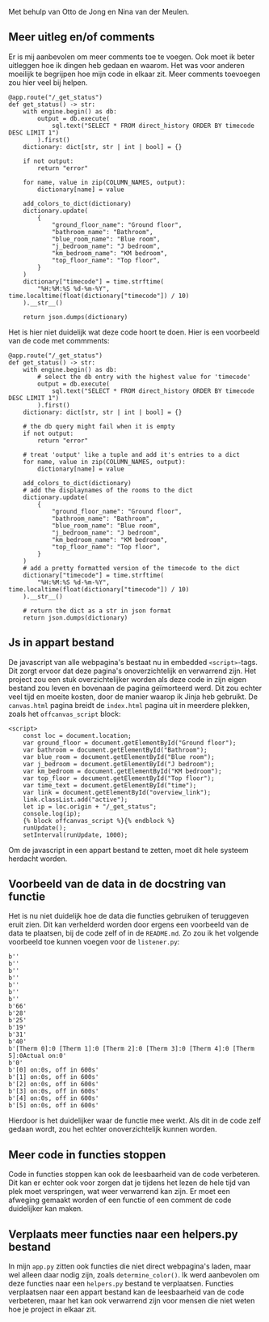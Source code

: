 Met behulp van Otto de Jong en Nina van der Meulen.


## Meer uitleg en/of comments
Er is mij aanbevolen om meer comments toe te voegen. Ook moet ik beter uitleggen 
hoe ik dingen heb gedaan en waarom. Het was voor anderen moeilijk te begrijpen 
hoe mijn code in elkaar zit. Meer comments toevoegen zou hier veel bij helpen.

```
@app.route("/_get_status")
def get_status() -> str:
    with engine.begin() as db:
        output = db.execute(
            sql.text("SELECT * FROM direct_history ORDER BY timecode DESC LIMIT 1")
        ).first()
    dictionary: dict[str, str | int | bool] = {}

    if not output:
        return "error"

    for name, value in zip(COLUMN_NAMES, output):
        dictionary[name] = value

    add_colors_to_dict(dictionary)
    dictionary.update(
        {
            "ground_floor_name": "Ground floor",
            "bathroom_name": "Bathroom",
            "blue_room_name": "Blue room",
            "j_bedroom_name": "J bedroom",
            "km_bedroom_name": "KM bedroom",
            "top_floor_name": "Top floor",
        }
    )
    dictionary["timecode"] = time.strftime(
        "%H:%M:%S %d-%m-%Y", time.localtime(float(dictionary["timecode"]) / 10)
    ).__str__()

    return json.dumps(dictionary)
```
Het is hier niet duidelijk wat deze code hoort te doen. Hier is een voorbeeld van 
de code met commments:
```
@app.route("/_get_status")
def get_status() -> str:
    with engine.begin() as db:
        # select the db entry with the highest value for 'timecode'
        output = db.execute(
            sql.text("SELECT * FROM direct_history ORDER BY timecode DESC LIMIT 1")
        ).first()
    dictionary: dict[str, str | int | bool] = {}

    # the db query might fail when it is empty
    if not output:
        return "error"

    # treat 'output' like a tuple and add it's entries to a dict
    for name, value in zip(COLUMN_NAMES, output):
        dictionary[name] = value

    add_colors_to_dict(dictionary)
    # add the displaynames of the rooms to the dict
    dictionary.update(
        {
            "ground_floor_name": "Ground floor",
            "bathroom_name": "Bathroom",
            "blue_room_name": "Blue room",
            "j_bedroom_name": "J bedroom",
            "km_bedroom_name": "KM bedroom",
            "top_floor_name": "Top floor",
        }
    )
    # add a pretty formatted version of the timecode to the dict
    dictionary["timecode"] = time.strftime(
        "%H:%M:%S %d-%m-%Y", time.localtime(float(dictionary["timecode"]) / 10)
    ).__str__()

    # return the dict as a str in json format
    return json.dumps(dictionary)
```

## Js in appart bestand
De javascript van alle webpagina's bestaat nu in embedded `<script>`-tags. Dit 
zorgt ervoor dat deze pagina's onoverzichtelijk en verwarrend zijn. Het project
zou een stuk overzichtelijker worden als deze code in zijn eigen bestand zou 
leven en bovenaan de pagina geïmorteerd werd. Dit zou echter veel tijd en moeite
kosten, door de manier waarop ik Jinja heb gebruikt. De `canvas.html` pagina 
breidt de `index.html` pagina uit in meerdere plekken, zoals het `offcanvas_script` 
block:
```
<script>
    const loc = document.location;
    var ground_floor = document.getElementById("Ground floor");
    var bathroom = document.getElementById("Bathroom");
    var blue_room = document.getElementById("Blue room");
    var j_bedroom = document.getElementById("J bedroom");
    var km_bedroom = document.getElementById("KM bedroom");
    var top_floor = document.getElementById("Top floor");
    var time_text = document.getElementById("time");
    var link = document.getElementById("overview_link");
    link.classList.add("active");
    let ip = loc.origin + "/_get_status";
    console.log(ip);
    {% block offcanvas_script %}{% endblock %}
    runUpdate();
    setInterval(runUpdate, 1000);
```
Om de javascript in een appart bestand te zetten, moet dit hele systeem herdacht
worden. 

## Voorbeeld van de data in de docstring van functie
Het is nu niet duidelijk hoe de data die functies gebruiken of teruggeven eruit
zien. Dit kan verhelderd worden door ergens een voorbeeld van de data te plaatsen,
bij de code zelf of in de `README.md`. Zo zou ik het volgende voorbeeld toe kunnen
voegen voor de `listener.py`:
```
b''
b''
b''
b''
b''
b''
b''
b'66'
b'28'
b'25'
b'19'
b'31'
b'40'
b'[Therm 0]:0 [Therm 1]:0 [Therm 2]:0 [Therm 3]:0 [Therm 4]:0 [Therm 5]:0Actual on:0'
b'0'
b'[0] on:0s, off in 600s'
b'[1] on:0s, off in 600s'
b'[2] on:0s, off in 600s'
b'[3] on:0s, off in 600s'
b'[4] on:0s, off in 600s'
b'[5] on:0s, off in 600s'
```
Hierdoor is het duidelijker waar de functie mee werkt. Als dit in de code zelf
gedaan wordt, zou het echter onoverzichtelijk kunnen worden.

## Meer code in functies stoppen
Code in functies stoppen kan ook de leesbaarheid van de code verbeteren. Dit kan 
er echter ook voor zorgen dat je tijdens het lezen de hele tijd van plek moet 
verspringen, wat weer verwarrend kan zijn. Er moet een afweging gemaakt worden of
een functie of een comment de code duidelijker kan maken.

## Verplaats meer functies naar een helpers.py bestand
In mijn `app.py` zitten ook functies die niet direct webpagina's laden, maar wel 
alleen daar nodig zijn, zoals `determine_color()`. Ik werd aanbevolen om deze 
functies naar een `helpers.py` bestand te verplaatsen. Functies verplaatsen naar 
een appart bestand kan de leesbaarheid van de code verbeteren, maar het kan ook 
verwarrend zijn voor mensen die niet weten hoe je project in elkaar zit. 
